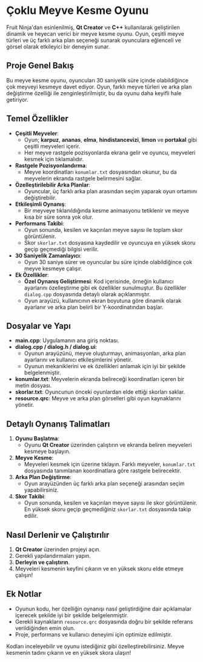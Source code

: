 # Çoklu Meyve Kesme Oyunu

Fruit Ninja'dan esinlenilmiş, **Qt Creator** ve **C++** kullanılarak geliştirilen dinamik ve heyecan verici bir meyve kesme oyunu. Oyun, çeşitli meyve türleri ve üç farklı arka plan seçeneği sunarak oyunculara eğlenceli ve görsel olarak etkileyici bir deneyim sunar.

## Proje Genel Bakış

Bu meyve kesme oyunu, oyuncuları 30 saniyelik süre içinde olabildiğince çok meyveyi kesmeye davet ediyor. Oyun, farklı meyve türleri ve arka plan değiştirme özelliği ile zenginleştirilmiştir, bu da oyunu daha keyifli hale getiriyor.

## Temel Özellikler

- **Çeşitli Meyveler**: 
  - Oyun; **karpuz**, **ananas**, **elma**, **hindistancevizi**, **limon** ve **portakal** gibi çeşitli meyveleri içerir.
  - Her meyve rastgele pozisyonlarda ekrana gelir ve oyuncu, meyveleri kesmek için tıklamalıdır.
- **Rastgele Pozisyonlandırma**: 
  - Meyve koordinatları `konumlar.txt` dosyasından okunur, bu da meyvelerin ekranda rastgele belirmesini sağlar.
- **Özelleştirilebilir Arka Planlar**:
  - Oyuncular, üç farklı arka plan arasından seçim yaparak oyun ortamını değiştirebilir.
- **Etkileşimli Oynanış**: 
  - Bir meyveye tıklanıldığında kesme animasyonu tetiklenir ve meyve kısa bir süre sonra yok olur.
- **Performans Takibi**:
  - Oyun sonunda, kesilen ve kaçırılan meyve sayısı ile toplam skor görüntülenir.
  - Skor `skorlar.txt` dosyasına kaydedilir ve oyuncuya en yüksek skoru geçip geçmediği bilgisi verilir.
- **30 Saniyelik Zamanlayıcı**: 
  - Oyun 30 saniye sürer ve oyuncular bu süre içinde olabildiğince çok meyve kesmeye çalışır.
- **Ek Özellikler**:
  - **Özel Oynanış Geliştirmesi**: Kod içerisinde, örneğin kullanıcı ayarlarını özelleştirme gibi ek özellikler sunulmuştur. Bu özellikler `dialog.cpp` dosyasında detaylı olarak açıklanmıştır.
  - Oyun arayüzü, kullanıcının ekran boyutuna göre dinamik olarak ayarlanır ve arka plan belirli bir Y-koordinatından başlar.

## Dosyalar ve Yapı

- **main.cpp**: Uygulamanın ana giriş noktası.
- **dialog.cpp / dialog.h / dialog.ui**: 
  - Oyunun arayüzünü, meyve oluşturmayı, animasyonları, arka plan ayarlarını ve kullanıcı etkileşimlerini yönetir.
  - Oyunun mekaniklerini ve ek özellikleri anlamak için iyi bir şekilde belgelenmiştir.
- **konumlar.txt**: Meyvelerin ekranda belireceği koordinatları içeren bir metin dosyası.
- **skorlar.txt**: Oyuncunun önceki oyunlardan elde ettiği skorları saklar.
- **resource.qrc**: Meyve ve arka plan görselleri gibi oyun kaynaklarını yönetir.

## Detaylı Oynanış Talimatları

1. **Oyunu Başlatma**: 
   - Oyunu **Qt Creator** üzerinden çalıştırın ve ekranda beliren meyveleri kesmeye başlayın.
2. **Meyve Kesme**: 
   - Meyveleri kesmek için üzerine tıklayın. Farklı meyveler, `konumlar.txt` dosyasında tanımlanan koordinatlara göre rastgele belirecektir.
3. **Arka Plan Değiştirme**:
   - Oyun arayüzünden üç farklı arka plan seçeneği arasından seçim yapabilirsiniz.
4. **Skor Takibi**: 
   - Oyun sonunda, kesilen ve kaçırılan meyve sayısı ile skor görüntülenir. En yüksek skoru geçip geçmediğiniz `skorlar.txt` dosyasında takip edilir.

## Nasıl Derlenir ve Çalıştırılır

1. **Qt Creator** üzerinden projeyi açın.
2. Gerekli yapılandırmaları yapın.
3. **Derleyin ve çalıştırın**.
4. Meyveleri kesmenin keyfini çıkarın ve en yüksek skoru elde etmeye çalışın!

## Ek Notlar

- Oyunun kodu, her özelliğin oynanışı nasıl geliştirdiğine dair açıklamalar içerecek şekilde iyi bir şekilde belgelenmiştir.
- Gerekli kaynakların `resource.qrc` dosyasında doğru bir şekilde referans verildiğinden emin olun.
- Proje, performans ve kullanıcı deneyimi için optimize edilmiştir.

Kodları inceleyebilir ve oyunu istediğiniz gibi özelleştirebilirsiniz. Meyve kesmenin tadını çıkarın ve en yüksek skora ulaşın!

